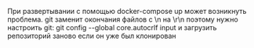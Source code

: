 При развертывании с помощью docker-compose up может возникнуть проблема.
git заменит окончания файлов с \n на \r\n поэтому нужно настроить git:
git config --global core.autocrlf input
и загрузить репозиторий заново если он уже был клонирован